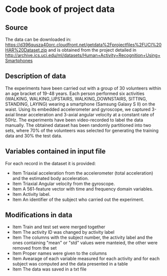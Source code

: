 # Code book of project data

## Source
The data can be downloaded in: 
https://d396qusza40orc.cloudfront.net/getdata%2Fprojectfiles%2FUCI%20HAR%20Dataset.zip
and is obtained from the project detailed in 
http://archive.ics.uci.edu/ml/datasets/Human+Activity+Recognition+Using+Smartphones

## Description of data

The experiments have been carried out with a group of 30 volunteers within an age bracket of 19-48 years. Each person performed six activities (WALKING, WALKING_UPSTAIRS, WALKING_DOWNSTAIRS, SITTING, STANDING, LAYING) wearing a smartphone (Samsung Galaxy S II) on the waist. Using its embedded accelerometer and gyroscope, we captured 3-axial linear acceleration and 3-axial angular velocity at a constant rate of 50Hz. The experiments have been video-recorded to label the data manually. The obtained dataset has been randomly partitioned into two sets, where 70% of the volunteers was selected for generating the training data and 30% the test data. 


## Variables contained in input file
For each record in the dataset it is provided: 
* Item Triaxial acceleration from the accelerometer (total acceleration) and the estimated body acceleration. 
* Item Triaxial Angular velocity from the gyroscope. 
* Item A 561-feature vector with time and frequency domain variables. 
* Item Activity label. 
* Item An identifier of the subject who carried out the experiment.

## Modifications in data

* Item Train and test set were merged together
* Item The activity ID was changed by activity label
* Item The columns with the subject number, the activity label and the ones containing "mean" or "std" values were manteied, the other were removed from the set
* Item Proper names were given to the columns
* Item Avearage of each variable measured for each activity and for each subject was computed and the data presented in a table
* Item The data was saved in a txt file
